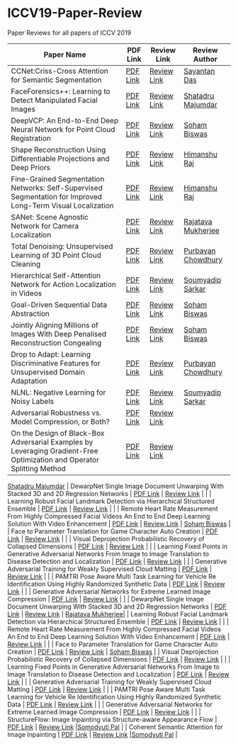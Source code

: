 # ICCV19-Paper-Review

Paper Reviews for all papers of ICCV 2019

| Paper Name  | PDF Link | Review Link  | Review Author |
|---|---|---|---|
| CCNet:Criss-Cross Attention for Semantic Segmentation| [PDF Link](https://arxiv.org/pdf/1811.11721.pdf) | [Review Link](https://www.youtube.com/watch?v=wF-DdshOpCw)  | [Sayantan Das](https://github.com/ucalyptus/)|
| FaceForensics++: Learning to Detect Manipulated Facial Images  | [PDF Link](http://openaccess.thecvf.com/content_ICCV_2019/papers/Rossler_FaceForensics_Learning_to_Detect_Manipulated_Facial_Images_ICCV_2019_paper.pdf) | [Review Link](https://{{site.github.owner_name}}.github.io/ICCV19-Paper-Review/FaceForensics%2B%2B)  | [Shatadru Majumdar](https://www.linkedin.com/in/shatadru-majumdar-ab262317b)|
| DeepVCP: An End-to-End Deep Neural Network for Point Cloud Registration  | [PDF Link](http://openaccess.thecvf.com/content_ICCV_2019/papers/Lu_DeepVCP_An_End-to-End_Deep_Neural_Network_for_Point_Cloud_Registration_ICCV_2019_paper.pdf) | [Review Link](https://{{site.github.owner_name}}.github.io/ICCV19-Paper-Review/DeepVCP)  | [Soham Biswas](https://www.linkedin.com/in/soham-biswas-590784168/)|
| Shape Reconstruction Using Differentiable Projections and Deep Priors  | [PDF Link](http://openaccess.thecvf.com/content_ICCV_2019/papers/Gadelha_Shape_Reconstruction_Using_Differentiable_Projections_and_Deep_Priors_ICCV_2019_paper.pdf) | [Review Link](https://{{site.github.owner_name}}.github.io/ICCV19-Paper-Review/Shape_Reconstruction)  | [Himanshu Raj](https://github.com/himanshuraj001)|
| Fine-Grained Segmentation Networks: Self-Supervised Segmentation for Improved Long-Term Visual Localization  | [PDF Link](http://openaccess.thecvf.com/content_ICCV_2019/papers/Larsson_Fine-Grained_Segmentation_Networks_Self-Supervised_Segmentation_for_Improved_Long-Term_Visual_Localization_ICCV_2019_paper.pdf) | [Review Link](https://{{site.github.owner_name}}.github.io/ICCV19-Paper-Review/Fine-Grained%20Segmentation%20Networks%20Self-Supervised%20Segmentation%20for%20Improved%20Long-Term%20Visual%20Localization)  | [Himanshu Raj](https://github.com/himanshuraj001)|
| SANet: Scene Agnostic Network for Camera Localization  | [PDF Link](http://openaccess.thecvf.com/content_ICCV_2019/papers/Yang_SANet_Scene_Agnostic_Network_for_Camera_Localization_ICCV_2019_paper.pdf) | [Review Link](https://{{site.github.owner_name}}.github.io/ICCV19-Paper-Review/SANet) | [Rajatava Mukherjee](https://www.linkedin.com/in/rajatava-mukherjee-6a3784182)|
| Total Denoising: Unsupervised Learning of 3D Point Cloud Cleaning | [PDF Link](http://openaccess.thecvf.com/content_ICCV_2019/papers/Hermosilla_Total_Denoising_Unsupervised_Learning_of_3D_Point_Cloud_Cleaning_ICCV_2019_paper.pdf) | [Review Link](https://{{site.github.owner_name}}.github.io/ICCV19-Paper-Review/Total%20Denoising)  |[Purbayan Chowdhury](https://www.linkedin.com/in/purbayan-chowdhury-38126914a/)|
| Hierarchical Self-Attention Network for Action Localization in Videos  | [PDF Link](http://openaccess.thecvf.com/content_ICCV_2019/papers/Pramono_Hierarchical_Self-Attention_Network_for_Action_Localization_in_Videos_ICCV_2019_paper.pdf) | [Review Link](https://{{site.github.owner_name}}.github.io/ICCV19-Paper-Review/Hierarchical%20Self-Attention%20Network)| [Soumyadip Sarkar](https://www.linkedin.com/in/soumyadip-sarkar-173901183/)|
| Goal-Driven Sequential Data Abstraction  | [PDF Link](http://openaccess.thecvf.com/content_ICCV_2019/papers/Muhammad_Goal-Driven_Sequential_Data_Abstraction_ICCV_2019_paper.pdf) | [Review Link](https://{{site.github.owner_name}}.github.io/ICCV19-Paper-Review/Goal-Driven%20Sequential%20Data%20Abstraction)  | [Soham Biswas](https://www.linkedin.com/in/soham-biswas-590784168/) |
| Jointly Aligning Millions of Images With Deep Penalised Reconstruction Congealing  | [PDF Link](http://openaccess.thecvf.com/content_ICCV_2019/papers/Annunziata_Jointly_Aligning_Millions_of_Images_With_Deep_Penalised_Reconstruction_Congealing_ICCV_2019_paper.pdf) | [Review Link](https://{{site.github.owner_name}}.github.io/ICCV19-Paper-Review/Reconstruction%20Congealing)  | [Soham Biswas](https://www.linkedin.com/in/soham-biswas-590784168/) |
| Drop to Adapt: Learning Discriminative Features for Unsupervised Domain Adaptation  | [PDF Link](http://openaccess.thecvf.com/content_ICCV_2019/papers/Lee_Drop_to_Adapt_Learning_Discriminative_Features_for_Unsupervised_Domain_Adaptation_ICCV_2019_paper.pdf) | [Review Link](https://{{site.github.owner_name}}.github.io/ICCV19-Paper-Review/Drop%20to%20Adapt)  |[Purbayan Chowdhury](https://www.linkedin.com/in/purbayan-chowdhury-38126914a/) |
| NLNL: Negative Learning for Noisy Labels  | [PDF Link](http://openaccess.thecvf.com/content_ICCV_2019/papers/Kim_NLNL_Negative_Learning_for_Noisy_Labels_ICCV_2019_paper.pdf) | [Review Link](https://{{site.github.owner_name}}.github.io/ICCV19-Paper-Review/NLNL)  |[Soumyadip Sarkar](https://github.com/soumya997)|
| Adversarial Robustness vs. Model Compression, or Both? | [PDF Link](http://openaccess.thecvf.com/content_ICCV_2019/papers/Ye_Adversarial_Robustness_vs._Model_Compression_or_Both_ICCV_2019_paper.pdf) | [Review Link](https://{{site.github.owner_name}}.github.io/ICCV19-Paper-Review/Adversarial%20Robustness%20Model%20Compression) | |
| On the Design of Black-Box Adversarial Examples by Leveraging Gradient-Free Optimization and Operator Splitting Method  | [PDF Link](http://openaccess.thecvf.com/content_ICCV_2019/papers/Zhao_On_the_Design_of_Black-Box_Adversarial_Examples_by_Leveraging_Gradient-Free_ICCV_2019_paper.pdf) | [Review Link](https://github.com/shatadru99/ICCV19-Paper-Review/blob/name-paper_reviews/On%20the%20Design%20of%20Black-Box%20Adversarial%20Examples%20by%20Leveraging%20Gradient-Free%20Optimization%20and%20Operator%20Splitting%20Method.md)  |
[Shatadru Majumdar](https://www.linkedin.com/in/shatadru-majumdar-ab262317b/)
| DewarpNet Single Image Document Unwarping With Stacked 3D and 2D Regression Networks | [PDF Link](http://openaccess.thecvf.com/content_ICCV_2019/papers/Das_DewarpNet_Single-Image_Document_Unwarping_With_Stacked_3D_and_2D_Regression_ICCV_2019_paper.pdf) | [Review Link](https://{{site.github.owner_name}}.github.io/ICCV19-Paper-Review/DewarpNet_Single_Image_Document_Unwarping_With_Stacked_3D_and_2D_Regression_Networks) |  |
| Learning Robust Facial Landmark Detection via Hierarchical Structured Ensemble | [PDF Link](http://openaccess.thecvf.com/content_ICCV_2019/papers/Zou_Learning_Robust_Facial_Landmark_Detection_via_Hierarchical_Structured_Ensemble_ICCV_2019_paper.pdf) | [Review Link](https://{{site.github.owner_name}}.github.io/ICCV19-Paper-Review/Learning_Robust_Facial_Landmark_Detection_via_Hierarchical_Structured_Ensemble) |  |
| Remote Heart Rate Measurement From Highly Compressed Facial Videos An End to End Deep Learning Solution With Video Enhancement | [PDF Link](http://openaccess.thecvf.com/content_ICCV_2019/papers/Yu_Remote_Heart_Rate_Measurement_From_Highly_Compressed_Facial_Videos_An_ICCV_2019_paper.pdf) | [Review Link](https://{{site.github.owner_name}}.github.io/ICCV19-Paper-Review/Remote_Heart_Rate_Measurement_From_Highly_Compressed_Facial_Videos_An_End_to_End_Deep_Learning_Solution_With_Video_Enhancement) | [Soham Biswas](https://www.linkedin.com/in/soham-biswas-590784168/) |
| Face to Parameter Translation for Game Character Auto Creation | [PDF Link](http://openaccess.thecvf.com/content_ICCV_2019/papers/Shi_Face-to-Parameter_Translation_for_Game_Character_Auto-Creation_ICCV_2019_paper.pdf) | [Review Link](https://{{site.github.owner_name}}.github.io/ICCV19-Paper-Review/Face_to_Parameter_Translation_for_Game_Character_Auto_Creation) |  |
| Visual Deprojection Probabilistic Recovery of Collapsed Dimensions | [PDF Link](http://openaccess.thecvf.com/content_ICCV_2019/papers/Balakrishnan_Visual_Deprojection_Probabilistic_Recovery_of_Collapsed_Dimensions_ICCV_2019_paper.pdf) | [Review Link](https://{{site.github.owner_name}}.github.io/ICCV19-Paper-Review/Visual_Deprojection_Probabilistic_Recovery_of_Collapsed_Dimensions) |  |
| Learning Fixed Points in Generative Adversarial Networks From Image to Image Translation to Disease Detection and Localization | [PDF Link](http://openaccess.thecvf.com/content_ICCV_2019/papers/Siddiquee_Learning_Fixed_Points_in_Generative_Adversarial_Networks_From_Image-to-Image_Translation_ICCV_2019_paper.pdf) | [Review Link](https://{{site.github.owner_name}}.github.io/ICCV19-Paper-Review/Learning_Fixed_Points_in_Generative_Adversarial_Networks_From_Image_to_Image_Translation_to_Disease_Detection_and_Localization) |  |
| Generative Adversarial Training for Weakly Supervised Cloud Matting | [PDF Link](http://openaccess.thecvf.com/content_ICCV_2019/papers/Zou_Generative_Adversarial_Training_for_Weakly_Supervised_Cloud_Matting_ICCV_2019_paper.pdf) | [Review Link](https://{{site.github.owner_name}}.github.io/ICCV19-Paper-Review/Generative_Adversarial_Training_for_Weakly_Supervised_Cloud_Matting) |  |
| PAMTRI Pose Aware Multi Task Learning for Vehicle Re Identification Using Highly Randomized Synthetic Data | [PDF Link](http://openaccess.thecvf.com/content_ICCV_2019/papers/Tang_PAMTRI_Pose-Aware_Multi-Task_Learning_for_Vehicle_Re-Identification_Using_Highly_Randomized_ICCV_2019_paper.pdf) | [Review Link](https://{{site.github.owner_name}}.github.io/ICCV19-Paper-Review/PAMTRI_Pose_Aware_Multi_Task_Learning_for_Vehicle_Re_Identification_Using_Highly_Randomized_Synthetic_Data) |  |
| Generative Adversarial Networks for Extreme Learned Image Compression | [PDF Link](http://openaccess.thecvf.com/content_ICCV_2019/papers/Agustsson_Generative_Adversarial_Networks_for_Extreme_Learned_Image_Compression_ICCV_2019_paper.pdf) | [Review Link](https://{{site.github.owner_name}}.github.io/ICCV19-Paper-Review/Generative_Adversarial_Networks_for_Extreme_Learned_Image_Compression) |  |
| DewarpNet Single Image Document Unwarping With Stacked 3D and 2D Regression Networks | [PDF Link](http://openaccess.thecvf.com/content_ICCV_2019/papers/Das_DewarpNet_Single-Image_Document_Unwarping_With_Stacked_3D_and_2D_Regression_ICCV_2019_paper.pdf) | [Review Link](https://{{site.github.owner_name}}.github.io/ICCV19-Paper-Review/DewarpNet_Single_Image_Document_Unwarping_With_Stacked_3D_and_2D_Regression_Networks) | [Rajatava Mukherjee](https://www.linkedin.com/in/rajatava-mukherjee-6a3784182)|
| Learning Robust Facial Landmark Detection via Hierarchical Structured Ensemble | [PDF Link](http://openaccess.thecvf.com/content_ICCV_2019/papers/Zou_Learning_Robust_Facial_Landmark_Detection_via_Hierarchical_Structured_Ensemble_ICCV_2019_paper.pdf) | [Review Link](https://{{site.github.owner_name}}.github.io/ICCV19-Paper-Review/Learning_Robust_Facial_Landmark_Detection_via_Hierarchical_Structured_Ensemble) |  |
| Remote Heart Rate Measurement From Highly Compressed Facial Videos An End to End Deep Learning Solution With Video Enhancement | [PDF Link](http://openaccess.thecvf.com/content_ICCV_2019/papers/Yu_Remote_Heart_Rate_Measurement_From_Highly_Compressed_Facial_Videos_An_ICCV_2019_paper.pdf) | [Review Link](https://{{site.github.owner_name}}.github.io/ICCV19-Paper-Review/Remote_Heart_Rate_Measurement_From_Highly_Compressed_Facial_Videos_An_End_to_End_Deep_Learning_Solution_With_Video_Enhancement) |  |
| Face to Parameter Translation for Game Character Auto Creation | [PDF Link](http://openaccess.thecvf.com/content_ICCV_2019/papers/Shi_Face-to-Parameter_Translation_for_Game_Character_Auto-Creation_ICCV_2019_paper.pdf) | [Review Link](https://{{site.github.owner_name}}.github.io/ICCV19-Paper-Review/Face_to_Parameter_Translation_for_Game_Character_Auto_Creation) | [Soham Biswas](https://www.linkedin.com/in/soham-biswas-590784168/) |
| Visual Deprojection Probabilistic Recovery of Collapsed Dimensions | [PDF Link](http://openaccess.thecvf.com/content_ICCV_2019/papers/Balakrishnan_Visual_Deprojection_Probabilistic_Recovery_of_Collapsed_Dimensions_ICCV_2019_paper.pdf) | [Review Link](https://{{site.github.owner_name}}.github.io/ICCV19-Paper-Review/Visual_Deprojection_Probabilistic_Recovery_of_Collapsed_Dimensions) |  |
| Learning Fixed Points in Generative Adversarial Networks From Image to Image Translation to Disease Detection and Localization | [PDF Link](http://openaccess.thecvf.com/content_ICCV_2019/papers/Siddiquee_Learning_Fixed_Points_in_Generative_Adversarial_Networks_From_Image-to-Image_Translation_ICCV_2019_paper.pdf) | [Review Link](https://{{site.github.owner_name}}.github.io/ICCV19-Paper-Review/Learning_Fixed_Points_in_Generative_Adversarial_Networks_From_Image_to_Image_Translation_to_Disease_Detection_and_Localization) |  |
| Generative Adversarial Training for Weakly Supervised Cloud Matting | [PDF Link](http://openaccess.thecvf.com/content_ICCV_2019/papers/Zou_Generative_Adversarial_Training_for_Weakly_Supervised_Cloud_Matting_ICCV_2019_paper.pdf) | [Review Link](https://{{site.github.owner_name}}.github.io/ICCV19-Paper-Review/Generative_Adversarial_Training_for_Weakly_Supervised_Cloud_Matting) |  |
| PAMTRI Pose Aware Multi Task Learning for Vehicle Re Identification Using Highly Randomized Synthetic Data | [PDF Link](http://openaccess.thecvf.com/content_ICCV_2019/papers/Tang_PAMTRI_Pose-Aware_Multi-Task_Learning_for_Vehicle_Re-Identification_Using_Highly_Randomized_ICCV_2019_paper.pdf) | [Review Link](https://{{site.github.owner_name}}.github.io/ICCV19-Paper-Review/PAMTRI_Pose_Aware_Multi_Task_Learning_for_Vehicle_Re_Identification_Using_Highly_Randomized_Synthetic_Data) |  |
| Generative Adversarial Networks for Extreme Learned Image Compression | [PDF Link](http://openaccess.thecvf.com/content_ICCV_2019/papers/Agustsson_Generative_Adversarial_Networks_for_Extreme_Learned_Image_Compression_ICCV_2019_paper.pdf) | [Review Link](https://{{site.github.owner_name}}.github.io/ICCV19-Paper-Review/Generative_Adversarial_Networks_for_Extreme_Learned_Image_Compression) |  |
| StructureFlow: Image Inpainting via Structure-aware Appearance Flow | [PDF Link](http://openaccess.thecvf.com/content_ICCV_2019/papers/Ren_StructureFlow_Image_Inpainting_via_Structure-Aware_Appearance_Flow_ICCV_2019_paper.pdf) | [Review Link](https://{{site.github.owner_name}}.github.io/ICCV19-Paper-Review/StructureFlow_Image_Inpainting_via_Structure_Aware_Appearance_Flow) |[Somodyuti Pal](https://github.com/Palspal98)  |
| Coherent Semantic Attention for Image Inpainting | [PDF Link](http://openaccess.thecvf.com/content_ICCV_2019/papers/Liu_Coherent_Semantic_Attention_for_Image_Inpainting_ICCV_2019_paper.pdf) | [Review Link](https://{{site.github.owner_name}}.github.io/ICCV19-Paper-Review/CSAII) |[Somodyuti Pal](https://github.com/Palspal98) |
